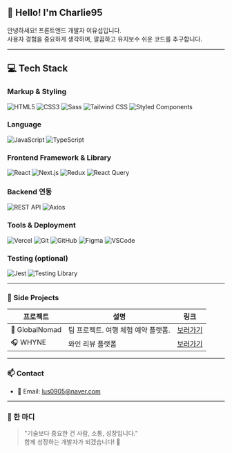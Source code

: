 ## 👋 Hello! I'm Charlie95

안녕하세요! 프론트엔드 개발자 이유섭입니다.  
사용자 경험을 중요하게 생각하며, 깔끔하고 유지보수 쉬운 코드를 추구합니다.

---

## 💻 Tech Stack

### Markup & Styling
![HTML5](https://img.shields.io/badge/HTML5-E34F26?style=flat&logo=html5&logoColor=white)
![CSS3](https://img.shields.io/badge/CSS3-1572B6?style=flat&logo=css3&logoColor=white)
![Sass](https://img.shields.io/badge/Sass-CC6699?style=flat&logo=sass&logoColor=white)
![Tailwind CSS](https://img.shields.io/badge/TailwindCSS-06B6D4?style=flat&logo=tailwindcss&logoColor=white)
![Styled Components](https://img.shields.io/badge/Styled--Components-DB7093?style=flat&logo=styled-components&logoColor=white)

### Language
![JavaScript](https://img.shields.io/badge/JavaScript-F7DF1E?style=flat&logo=javascript&logoColor=black)
![TypeScript](https://img.shields.io/badge/TypeScript-3178C6?style=flat&logo=typescript&logoColor=white)

### Frontend Framework & Library
![React](https://img.shields.io/badge/React-61DAFB?style=flat&logo=react&logoColor=black)
![Next.js](https://img.shields.io/badge/Next.js-000000?style=flat&logo=nextdotjs)
![Redux](https://img.shields.io/badge/Redux-764ABC?style=flat&logo=redux&logoColor=white)
![React Query](https://img.shields.io/badge/React_Query-FF4154?style=flat&logo=reactquery&logoColor=white)

### Backend 연동
![REST API](https://img.shields.io/badge/REST%20API-005571?style=flat)
![Axios](https://img.shields.io/badge/Axios-5A29E4?style=flat)

### Tools & Deployment
![Vercel](https://img.shields.io/badge/Vercel-000000?style=flat&logo=vercel&logoColor=white)
![Git](https://img.shields.io/badge/Git-F05032?style=flat&logo=git&logoColor=white)
![GitHub](https://img.shields.io/badge/GitHub-181717?style=flat&logo=github&logoColor=white)
![Figma](https://img.shields.io/badge/Figma-F24E1E?style=flat&logo=figma&logoColor=white)
![VSCode](https://img.shields.io/badge/VS_Code-007ACC?style=flat&logo=visual-studio-code&logoColor=white)

### Testing (optional)
![Jest](https://img.shields.io/badge/Jest-C21325?style=flat&logo=jest&logoColor=white)
![Testing Library](https://img.shields.io/badge/Testing--Library-E33332?style=flat&logo=testing-library&logoColor=white)

---

### 🧩 Side Projects

| 프로젝트 | 설명 | 링크 |
|----------|------|------|
| 🧭 GlobalNomad | 팀 프로젝트. 여행 체험 예약 플랫폼. | [보러가기]([https://github.com/charie95/globalnomad-myver](https://github.com/charie95/globalnomad)) |
| 🎧 WHYNE | 와인 리뷰 플랫폼 | [보러가기]([https://github.com/charie95/WHINE](https://github.com/charie95/WHYNE)) |

---

### 📫 Contact

- 📮 Email: lus0905@naver.com  
---

### 📌 한 마디

> "기술보다 중요한 건 사람, 소통, 성장입니다."  
> 함께 성장하는 개발자가 되겠습니다! 🌱

